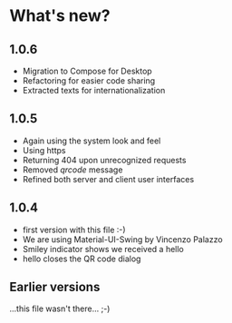 # What's new?

## 1.0.6

- Migration to Compose for Desktop
- Refactoring for easier code sharing
- Extracted texts for internationalization

## 1.0.5
- Again using the system look and feel
- Using https
- Returning 404 upon unrecognized requests
- Removed *qrcode* message
- Refined both server and client user interfaces

## 1.0.4

- first version with this file :-)
- We are using Material-UI-Swing by Vincenzo Palazzo
- Smiley indicator shows we received a hello
- hello closes the QR code dialog

## Earlier versions

...this file wasn't there... ;-)